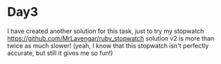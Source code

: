 # Day3

I have created another solution for this task, just to try my stopwatch  
https://github.com/MrLavengar/ruby_stopwatch
solution v2 is more than twice as much slower! (yeah, I know that this stopwatch isn't perfectly accurate, but still it gives me so fun!)